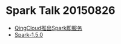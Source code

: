 # Spark Talk 20150826
- [QingCloud推出Spark即服务](http://www.csdn.net/article/2015-08-25/2825532)
- [Spark-1.5.0](http://www.iteblog.com/archives/1484)
